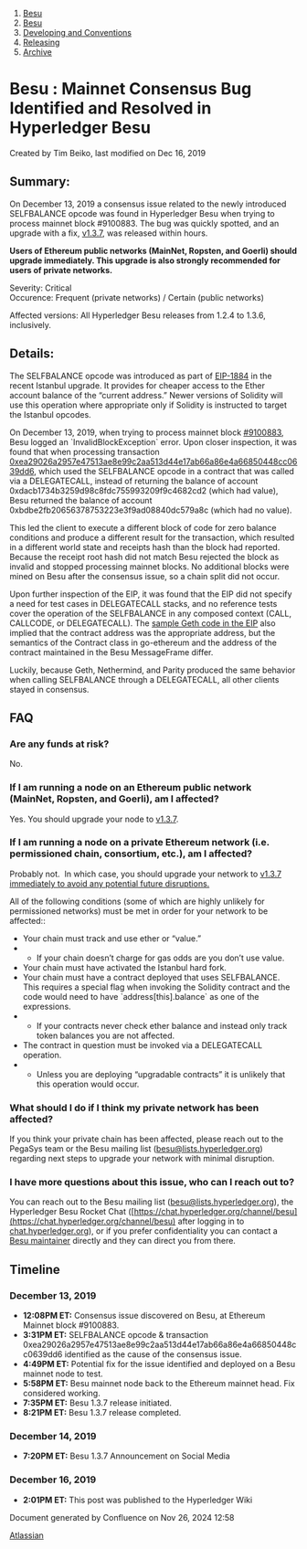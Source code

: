 1. [Besu](index.html)
2. [Besu](Besu_22151173.html)
3. [Developing and Conventions](Developing-and-Conventions_22153909.html)
4. [Releasing](Releasing_22154097.html)
5. [Archive](Archive_22154100.html)

# Besu : Mainnet Consensus Bug Identified and Resolved in Hyperledger Besu

Created by Tim Beiko, last modified on Dec 16, 2019

## Summary:

On December 13, 2019 a consensus issue related to the newly introduced SELFBALANCE opcode was found in Hyperledger Besu when trying to process mainnet block #9100883. The bug was quickly spotted, and an upgrade with a fix, [v1.3.7](https://github.com/hyperledger/besu/releases/tag/1.3.7), was released within hours.

**Users of Ethereum public networks (MainNet, Ropsten, and Goerli) should upgrade immediately. This upgrade is also strongly recommended for users of private networks.** 

Severity: Critical  
Occurence: Frequent (private networks) / Certain (public networks)

Affected versions: All Hyperledger Besu releases from 1.2.4 to 1.3.6, inclusively.

## Details:

The SELFBALANCE opcode was introduced as part of [EIP-1884](https://eips.ethereum.org/EIPS/eip-1884) in the recent Istanbul upgrade. It provides for cheaper access to the Ether account balance of the “current address.” Newer versions of Solidity will use this operation where appropriate only if Solidity is instructed to target the Istanbul opcodes.

On December 13, 2019, when trying to process mainnet block [#9100883](https://etherscan.io/block/9100883), Besu logged an \`InvalidBlockException\` error. Upon closer inspection, it was found that when processing transaction [0xea29026a2957e47513ae8e99c2aa513d44e17ab66a86e4a66850448cc0639dd6](https://etherscan.io/tx/0xea29026a2957e47513ae8e99c2aa513d44e17ab66a86e4a66850448cc0639dd6), which used the SELFBALANCE opcode in a contract that was called via a DELEGATECALL, instead of returning the balance of account 0xdacb1734b3259d98c8fdc755993209f9c4682cd2 (which had value), Besu returned the balance of account 0xbdbe2fb20656378753223e3f9ad08840dc579a8c (which had no value).

This led the client to execute a different block of code for zero balance conditions and produce a different result for the transaction, which resulted in a different world state and receipts hash than the block had reported. Because the receipt root hash did not match Besu rejected the block as invalid and stopped processing mainnet blocks. No additional blocks were mined on Besu after the consensus issue, so a chain split did not occur.

Upon further inspection of the EIP, it was found that the EIP did not specify a need for test cases in DELEGATECALL stacks, and no reference tests cover the operation of the SELFBALANCE in any composed context (CALL, CALLCODE, or DELEGATECALL). The [sample Geth code in the EIP](https://eips.ethereum.org/EIPS/eip-1884#implementation) also implied that the contract address was the appropriate address, but the semantics of the Contract class in go-ethereum and the address of the contract maintained in the Besu MessageFrame differ.

Luckily, because Geth, Nethermind, and Parity produced the same behavior when calling SELFBALANCE through a DELEGATECALL, all other clients stayed in consensus. 

## FAQ

### Are any funds at risk?

No.

### If I am running a node on an Ethereum public network (MainNet, Ropsten, and Goerli), am I affected?

Yes. You should upgrade your node to [v1.3.7](https://github.com/hyperledger/besu/releases/tag/1.3.7). 

### If I am running a node on a private Ethereum network (i.e. permissioned chain, consortium, etc.), am I affected?

Probably not.  In which case, you should upgrade your network to [v1.3.7 immediately to avoid any potential future disruptions.](https://github.com/hyperledger/besu/releases/tag/1.3.7)

All of the following conditions (some of which are highly unlikely for permissioned networks) must be met in order for your network to be affected::

- Your chain must track and use ether or “value.”
- - If your chain doesn’t charge for gas odds are you don’t use value.
- Your chain must have activated the Istanbul hard fork.
- Your chain must have a contract deployed that uses SELFBALANCE. This requires a special flag when invoking the Solidity contract and the code would need to have \`address\[this].balance\` as one of the expressions.
- - If your contracts never check ether balance and instead only track token balances you are not affected.
- The contract in question must be invoked via a DELEGATECALL operation.
- - Unless you are deploying “upgradable contracts” it is unlikely that this operation would occur.

### What should I do if I think my private network has been affected?

If you think your private chain has been affected, please reach out to the PegaSys team or the Besu mailing list ([besu@lists.hyperledger.org](mailto:besu@lists.hyperledger.org)) regarding next steps to upgrade your network with minimal disruption.

### I have more questions about this issue, who can I reach out to?

You can reach out to the Besu mailing list ([besu@lists.hyperledger.org](mailto:besu@lists.hyperledger.org)), the Hyperledger Besu Rocket Chat ([https://chat.hyperledger.org/channel/besu](https://chat.hyperledger.org/channel/besu) after logging in to [chat.hyperledger.org](http://chat.hyperledger.org)), or if you prefer confidentiality you can contact a [Besu maintainer](https://github.com/hyperledger/besu/blob/master/MAINTAINERS.md) directly and they can direct you from there.

## Timeline

### December 13, 2019

- **12:08PM ET:** Consensus issue discovered on Besu, at Ethereum Mainnet block #9100883.
- **3:31PM ET:** SELFBALANCE opcode &amp; transaction 0xea29026a2957e47513ae8e99c2aa513d44e17ab66a86e4a66850448cc0639dd6 identified as the cause of the consensus issue.
- **4:49PM ET:** Potential fix for the issue identified and deployed on a Besu mainnet node to test.
- **5:58PM ET:** Besu mainnet node back to the Ethereum mainnet head. Fix considered working.
- **7:35PM ET:** Besu 1.3.7 release initiated.
- **8:21PM ET:** Besu 1.3.7 release completed.

### December 14, 2019

- **7:20PM ET:** Besu 1.3.7 Announcement on Social Media

### December 16, 2019

- **2:01PM ET:** This post was published to the Hyperledger Wiki

Document generated by Confluence on Nov 26, 2024 12:58

[Atlassian](http://www.atlassian.com/)
